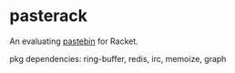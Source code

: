 pasterack
=========

An evaluating [pastebin](http://www.pasterack.org) for Racket.

pkg dependencies: ring-buffer, redis, irc, memoize, graph
